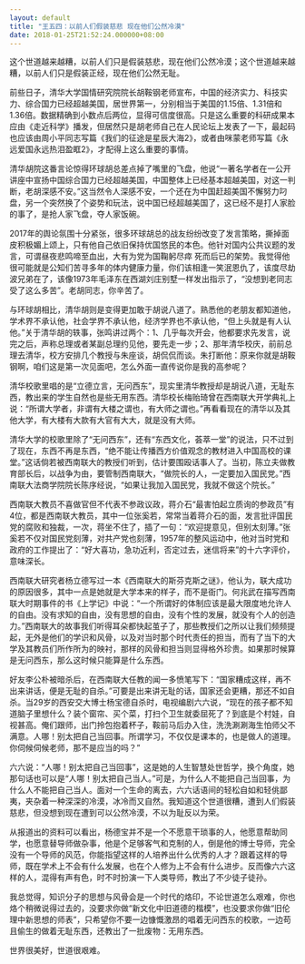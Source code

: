 ```yaml
---
layout: default
title: "王五四：以前人们假装慈悲 现在他们公然冷漠"
date: 2018-01-25T21:52:24.000000+08:00
---
```


这个世道越来越糟，以前人们只是假装慈悲，现在他们公然冷漠；这个世道越来越糟，以前人们只是假装正经，现在他们公然无耻。

前些日子，清华大学国情研究院院长胡鞍钢老师宣布，中国的经济实力、科技实力、综合国力已经超越美国，居世界第一，分别相当于美国的1.15倍、1.31倍和1.36倍。数据精确到小数点后两位，显得可信度很高。只是这么重要的科研成果本应由《走近科学》播发，但居然只是胡老师自己在人民论坛上发表了一下，最起码也应该由周小平同志写篇《我们的征途是星辰大海2》，或者由咪蒙老师写篇《永远爱国永远热泪盈眶2》，才配得上这么重要的事情。

清华胡院这番言论惊得环球胡总差点掉了嘴里的飞盘，他说“一著名学者在一公开讲座中宣扬中国综合国力已经超越美国，中国整体上已经基本超越美国，对这一判断，老胡深感不安。”这当然令人深感不安，一个还在为中国赶超美国不懈努力叼盘，另一个突然换了个姿势和玩法，说中国已经超越美国了，这已经不是打人家脸的事了，是抢人家飞盘，夺人家饭碗。

2017年的舆论氛围十分紧张，很多环球胡总的战友纷纷改变了发言策略，撕掉面皮积极媚上颂上，只有他自己依旧保持优国悠民的本色。他针对国内公共议题的发言，可谓昼夜悲鸣啼至血出，大有为党为国鞠躬尽瘁 死而后已的架势。我觉得他很可能就是公知们苦寻多年的体内健康力量，你们该相逢一笑泯恩仇了，该度尽劫波兄弟在了，该像1973年毛泽东在西湖刘庄别墅一样发出指示了，“没想到老同志受了这么多苦”。老胡同志，你辛苦了。

与环球胡相比，清华胡则是变得更加敢于胡说八道了。熟悉他的老朋友都知道他，学术界不承认他，社会学界不承认他，经济学界也不承认他，“但上头就是有人认他。”关于清华胡的轶事，张鸣讲过两个：1、几乎每次开会，他都要求先发言，说完之后，声称总理或者某副总理约见他，要先走一步；2、那年清华校庆，前前总理去清华，校方安排几个教授与朱座谈，胡侃侃而谈。朱打断他：原来你就是胡鞍钢啊，咱们这是第一次见面吧，怎么外面一直传说你是我的高参呢？

清华校歌里唱的是“立德立言，无问西东”，现实里清华教授却是胡说八道，无耻东西，教出来的学生自然也是些无用东西。清华校长梅贻琦曾在西南联大开学典礼上说：“所谓大学者，非谓有大楼之谓也，有大师之谓也。”再看看现在的清华以及其他大学，有大楼有大款有大官有大大，就是没有大师。

清华大学的校歌里除了“无问西东”，还有“东西文化，荟萃一堂”的说法，只不过到了现在，东西不再是东西，“绝不能让传播西方价值观念的教材进入中国高校的课堂。”这话倘若被西南联大的教授们听到，估计要围殴话事人了。当初，陈立夫做教育部长后，以战争为由，要管制西南联大，“做院长的人，一定要加入国民党。”西南联大法商学院院长陈序经说，“如果让我加入国民党，我就不做这个院长。”

西南联大教员不喜做官但不代表不参政议政，蒋介石“最害怕起立质询的参政员”有4位，都是西南联大教员，其中一位张奚若，常常当着蒋介石的面，发言批评国民党的腐败和独裁，一次，蒋坐不住了，插了一句：“欢迎提意见，但别太刻薄。”张奚若不仅对国民党刻薄，对共产党也刻薄，1957年的整风运动中，他对当时党和政府的工作提出了：“好大喜功，急功近利，否定过去，迷信将来”的十六字评价，意味深长。

西南联大研究者杨立德写过一本《西南联大的斯芬克斯之谜》，他认为，联大成功的原因很多，其中一点是她就是大学本来的样子，而不是衙门。何兆武在描写西南联大时期事件的书《上学记》中说：“一个所谓好的体制应该是最大限度地允许人的自由。没有求知的自由，没有思想的自由，没有个性的发展，就没有个人的创造力。”西南联大的故事我们听得耳朵都快起茧子了，那些教授们之所以让我们频频提起，无外是他们的学识和风骨，以及对当时那个时代责任的担当，而有了当下的大学及其教员们所作所为的映衬，那样的风骨和担当则显得格外珍贵。如果那时候算是无问西东，那么这时候只能算是什么东西。

好友李公朴被暗杀后，在西南联大任教的闻一多愤笔写下：“国家糟成这样，再不出来讲话，便是无耻的自杀。”可要是出来讲无耻的话，国家还会更糟，那还不如自杀。当29岁的西安交大博士杨宝德自杀时，电视编剧六六说，“现在的孩子都不知道脑子里想什么？装个窗帘、买个菜，打扫个卫生就委屈死了？到底是个村娃，自视甚高。俺们跟师，出门拎包抱着杯子，鞍前马后办入住，洗洗涮涮海生怕师父不满意。人哪！别太把自己当回事。所谓学习，不仅仅是课本的，也是做人的道理。你伺候伺候老师，那不是应当的吗？”

六六说：“人哪！别太把自己当回事”，这是她的人生智慧处世哲学，换个角度，她那句话也可以是“人哪！别太把自己当人。”可是，为什么人不能把自己当回事，为什么人不能把自己当人。面对一个生命的离去，六六话语间的轻松自如和轻佻鄙夷，夹杂着一种深深的冷漠，冰冷而又自然。我知道这个世道很糟，遭到人们假装慈悲，但没想到现在遭到可以公然冷漠，不以为耻反以为荣。

从报道出的资料可以看出，杨德宝并不是一个不愿意干琐事的人，他愿意帮助同学，也愿意替导师做杂事，他是个足够客气和克制的人，倒是他的博士导师，完全没有一个导师的风范，你能指望这样的人培养出什么优秀的人才？跟着这样的导师，既在学术上不会有什么发展，也在个人修为上不会有什么进步。反而像六六这样的人，混得有声有色，时不时扮演一下人类导师，教出了不少徒子徒孙。

我总觉得，知识分子的思想与风骨会是一个时代的烙印，不论世道怎么艰难，你也烙个稍微说得过去的，没要求你做“新文化中旧道德的楷模”，也没要求你做“旧伦理中新思想的师表”，只希望你不要一边慷慨激昂的唱着无问西东的校歌，一边苟且偷生的做着无耻东西，还教出了一批废物：无用东西。

世界很美好，世道很艰难。

